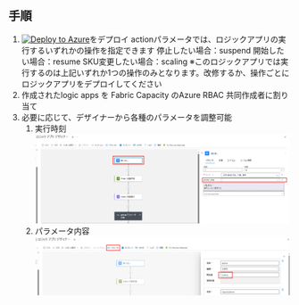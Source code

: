## 手順

1. [![Deploy to Azure](https://aka.ms/deploytoazurebutton)](https%3A%2F%2Fraw.githubusercontent.com%2Fryoma-nagata%2FFabricAutomation%2Fmain%2Fsource%2Ffabricautomation.json)をデプロイ
actionパラメータでは、ロジックアプリの実行するいずれかの操作を指定できます
停止したい場合：suspend
開始したい場合：resume
SKU変更したい場合：scaling
※このロジックアプリでは実行するのは上記いずれか1つの操作のみとなります。改修するか、操作ごとにロジックアプリをデプロイしてください
2. 作成されたlogic apps を Fabric Capacity のAzure RBAC 共同作成者に割り当て
3. 必要に応じて、デザイナーから各種のパラメータを調整可能
   1. 実行時刻
   ![Alt text](image.png)
   2. パラメータ内容
   ![](.image/2023-11-16-12-08-58.png)
